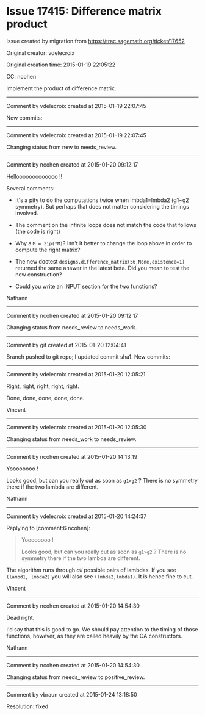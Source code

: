 # Issue 17415: Difference matrix product

Issue created by migration from https://trac.sagemath.org/ticket/17652

Original creator: vdelecroix

Original creation time: 2015-01-19 22:05:22

CC:  ncohen

Implement the product of difference matrix.


---

Comment by vdelecroix created at 2015-01-19 22:07:45

New commits:


---

Comment by vdelecroix created at 2015-01-19 22:07:45

Changing status from new to needs_review.


---

Comment by ncohen created at 2015-01-20 09:12:17

Hellooooooooooooo !!

Several comments:

- It's a pity to do the computations twice when lmbda1=lmbda2 (g1~g2
  symmetry). But perhaps that does not matter considering the timings involved.

- The comment on the infinite loops does not match the code that follows (the
  code is right)

- Why a `M = zip(*M)`? Isn't it better to change the loop above in order to
  compute the right matrix?

- The new doctest `designs.difference_matrix(56,None,existence=1)` returned
  the same answer in the latest beta. Did you mean to test the new construction?

- Could you write an INPUT section for the two functions?

Nathann


---

Comment by ncohen created at 2015-01-20 09:12:17

Changing status from needs_review to needs_work.


---

Comment by git created at 2015-01-20 12:04:41

Branch pushed to git repo; I updated commit sha1. New commits:


---

Comment by vdelecroix created at 2015-01-20 12:05:21

Right, right, right, right, right.

Done, done, done, done, done.

Vincent


---

Comment by vdelecroix created at 2015-01-20 12:05:30

Changing status from needs_work to needs_review.


---

Comment by ncohen created at 2015-01-20 14:13:19

Yoooooooo !

Looks good, but can you really cut as soon as `g1>g2` ? There is no symmetry there if the two lambda are different.

Nathann


---

Comment by vdelecroix created at 2015-01-20 14:24:37

Replying to [comment:6 ncohen]:
> Yoooooooo !
> 
> Looks good, but can you really cut as soon as `g1>g2` ? There is no symmetry there if the two lambda are different.

The algorithm runs through *all* possible pairs of lambdas. If you see `(lambd1, lmbda2)` you will also see `(lmbda2,lmbda1)`. It is hence fine to cut.

Vincent


---

Comment by ncohen created at 2015-01-20 14:54:30

Dead right.

I'd say that this is good to go. We should pay attention to the timing of those functions, however, as they are called heavily by the OA constructors.

Nathann


---

Comment by ncohen created at 2015-01-20 14:54:30

Changing status from needs_review to positive_review.


---

Comment by vbraun created at 2015-01-24 13:18:50

Resolution: fixed

